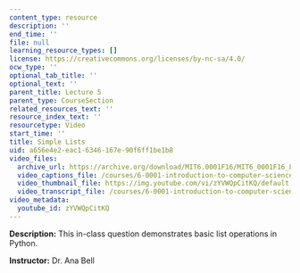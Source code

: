 ```yaml
---
content_type: resource
description: ''
end_time: ''
file: null
learning_resource_types: []
license: https://creativecommons.org/licenses/by-nc-sa/4.0/
ocw_type: ''
optional_tab_title: ''
optional_text: ''
parent_title: Lecture 5
parent_type: CourseSection
related_resources_text: ''
resource_index_text: ''
resourcetype: Video
start_time: ''
title: Simple Lists
uid: a656e4e2-eac1-6346-167e-90f6ff1be1b8
video_files:
  archive_url: https://archive.org/download/MIT6.0001F16/MIT6_0001F16_Lecture_05_exercise_02_300k.mp4
  video_captions_file: /courses/6-0001-introduction-to-computer-science-and-programming-in-python-fall-2016/8c07513b906f5d1695dcb1b335d343fe_zYVWQpCitKQ.vtt
  video_thumbnail_file: https://img.youtube.com/vi/zYVWQpCitKQ/default.jpg
  video_transcript_file: /courses/6-0001-introduction-to-computer-science-and-programming-in-python-fall-2016/29c347446971ec2035a3f0caeb85aa20_zYVWQpCitKQ.pdf
video_metadata:
  youtube_id: zYVWQpCitKQ
---
```


**Description:** This in-class question demonstrates basic list operations in Python.

**Instructor:** Dr. Ana Bell


